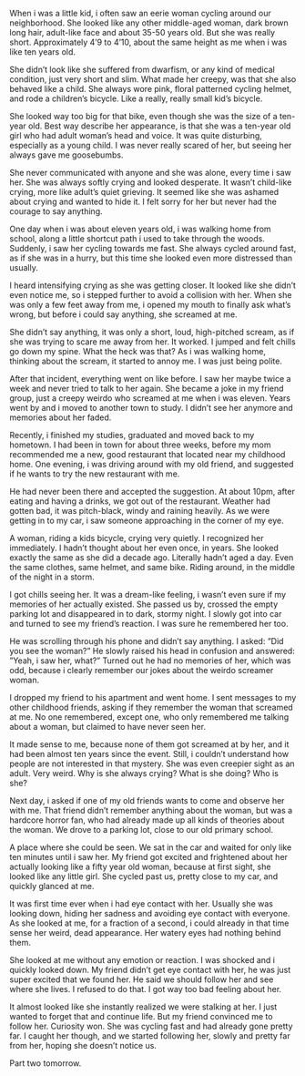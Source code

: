 When i was a little kid, i often saw an eerie woman cycling around our neighborhood. She looked like any other middle-aged woman, dark brown long hair, adult-like face and about 35-50 years old. But she was really short. Approximately 4’9 to 4’10, about the same height as me when i was like ten years old.

She didn’t look like she suffered from dwarfism, or any kind of medical condition, just very short and slim. What made her creepy, was that she also behaved like a child. She always wore pink, floral patterned cycling helmet, and rode a children’s bicycle. Like a really, really small kid’s bicycle. 

She looked way too big for that bike, even though she was the size of a ten-year old. Best way describe her appearance, is that she was a ten-year old girl who had adult woman’s head and voice. It was quite disturbing, especially as a young child. I was never really scared of her, but seeing her always gave me goosebumbs.

She never communicated with anyone and she was alone, every time i saw her. She was always softly crying and looked desperate. It wasn’t child-like crying, more like adult’s quiet grieving. It seemed like she was ashamed about crying and wanted to hide it. I felt sorry for her but never had the courage to say anything. 

One day when i was about eleven years old, i was walking home from school, along a little shortcut path i used to take through the woods. Suddenly, i saw her cycling towards me fast. She always cycled around fast, as if she was in a hurry, but this time she looked even more distressed than usually.

I heard intensifying crying as she was getting closer. It looked like she didn’t even notice me, so i stepped further to avoid a collision with her. When she was only a few feet away from me, i opened my mouth to finally ask what’s wrong, but before i could say anything, she screamed at me.

She didn’t say anything, it was only a short, loud, high-pitched scream, as if she was trying to scare me away from her. It worked. I jumped and felt chills go down my spine. What the heck was that? As i was walking home, thinking about the scream, it started to annoy me. I was just being polite.

After that incident, everything went on like before. I saw her maybe twice a week and never tried to talk to her again. She became a joke in my friend group, just a creepy weirdo who screamed at me when i was eleven. Years went by and i moved to another town to study. I didn’t see her anymore and memories about her faded.

Recently, i finished my studies, graduated and moved back to my hometown. I had been in town for about three weeks, before  my mom recommended me a new, good  restaurant that located near my childhood home. One evening, i was driving around with my old friend, and suggested if he wants to try the new restaurant with me. 

He had never been there and accepted the suggestion. At about 10pm, after eating and having a drinks, we got out of the restaurant. Weather had gotten bad, it was pitch-black, windy and raining heavily. As we were getting in to my car, i saw someone approaching in the corner of my eye.

A woman, riding a kids bicycle, crying very quietly. I recognized her immediately. I hadn’t thought about her even once, in years. She looked exactly the same as she did a decade ago. Literally hadn’t aged a day. Even the same clothes, same helmet, and same bike. Riding around, in the middle of the night in a storm. 

I got chills seeing her.
It was a dream-like feeling, i wasn’t even sure if my memories of her actually existed. She passed us by, crossed the empty parking lot and disappeared in to dark, stormy night. I slowly got into car and turned to see my friend’s reaction. I was sure he remembered her too.

He was scrolling through his phone and didn’t say anything. I asked: ”Did you see the woman?” He slowly raised his head in confusion and answered: ”Yeah, i saw her, what?” Turned out he had no memories of her, which was odd, because i clearly remember our jokes about the weirdo screamer woman.

I dropped my friend to his apartment and went home. I sent messages to my other childhood friends, asking if they remember the woman that screamed at me. No one remembered, except one, who only remembered me talking about a woman, but claimed to have never seen her.

It made sense to me, because none of them got screamed at by her, and it had been almost ten years since the event. Still, i couldn’t understand how people are not interested in that mystery. She was even creepier sight as an adult. Very weird. Why is she always crying? What is she doing? Who is she?

Next day, i asked if one of my old friends wants to come and observe her with me. That friend didn’t remember anything about the woman, but was a hardcore horror fan, who had already made up all kinds of theories about the woman.
We drove to a parking lot, close to our old primary school.

A place where she could be seen. We sat in the car and waited for only like ten minutes until i saw her. My friend got excited and frightened about her actually looking like a fifty year old woman, because at first sight, she looked like any little girl. She cycled past us, pretty close  to my car, and quickly glanced at me.

It was first time ever when i had eye contact with her. Usually she was looking down, hiding her sadness and avoiding eye contact with everyone. As she looked at me, for a fraction of a second, i could already in that time sense her weird, dead appearance. Her watery eyes had nothing behind them. 

She looked at me without any emotion or reaction. I was shocked and i quickly looked down. My friend didn’t get eye contact with her, he was just super excited that we found her. He said we should follow her and see where she lives. I refused to do that. I got way too bad feeling about her.

It almost looked like she instantly realized we were stalking at her. I just wanted to forget that and continue life. But my friend convinced me to follow her. Curiosity won. She was cycling fast and had already gone pretty far. I caught her though, and we started following her, slowly and pretty far from her, hoping she doesn’t notice us.

Part two tomorrow.